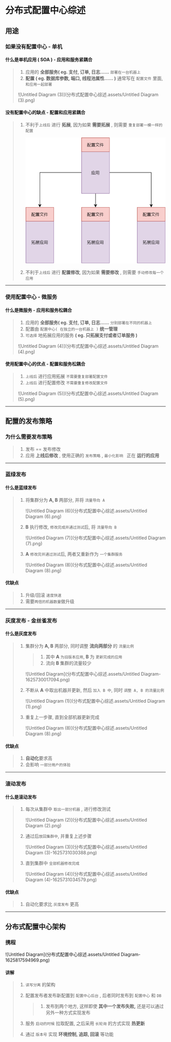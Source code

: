 # 分布式配置中心综述



## 用途

### 如果没有配置中心 - 单机

#### 什么是单机应用 ( SOA ) - 应用和服务紧耦合

> 1. 应用的 **全部服务( eg. 支付, 订单, 日志......** `部署在一台机器上`
> 2. **配置 ( eg. 数据库参数, 端口, 线程池属性...... )** 通常写在 `配置文件` 里面, `和应用一起部署` 
>
> ![Untitled Diagram (3)](分布式配置中心综述.assets/Untitled Diagram (3).png)

#### 没有配置中心的缺点 - 配置和应用紧耦合

> 1. 不利于`上线后` 进行 **拓展**, 因为如果 **需要拓展** , 则需要 `重复部署一模一样的配置`
>
>    <img src="分布式配置中心综述.assets/Untitled Diagram.png" alt="Untitled Diagram" style="zoom:80%;" />
>
> 2. 不利于`上线后` 进行 **配置修改**, 因为如果 **需要修改** , 则需要 `手动修改每一个应用`

---



### 使用配置中心 - 微服务

#### 什么是微服务 - 应用和服务松耦合

> 1. 应用的 **全部服务( eg. 支付, 订单, 日志......** `分别部署在不同的机器上`
> 2. 配置由 `配置中心( 在独立的一台机器上 )` **统一管理** 
> 3. `可选择` 地拓展应用的服务 **( eg. 只拓展支付或者订单服务 )**
>
> ![Untitled Diagram (4)](分布式配置中心综述.assets/Untitled Diagram (4).png)



#### 使用配置中心的优点 - 配置和服务松耦合

> 1. `上线后` 进行应用拓展 `不需要重复部署配置文件` 
> 2. `上线后` 进行配置修改 `不需要重复修改配置文件` 
>
> ![Untitled Diagram (5)](分布式配置中心综述.assets/Untitled Diagram (5).png)

---



## 配置的发布策略

### 为什么需要发布策略

> 1. 发布 == 发布修改
> 2. 应用 **上线后修改** , 使用正确的 `发布策略` , `最小化影响 ` 正在 **运行的应用**

---



### 蓝绿发布

#### 什么是蓝绿发布

> 1. 将集群分为 **A, B** 两部分, 并将 `流量导向 A`
>
>    ![Untitled Diagram (6)](分布式配置中心综述.assets/Untitled Diagram (6).png)
>
> 2. **B** 执行修改, `修改完成并通过测试`后, 将 `流量导向 B`
>
>    ![Untitled Diagram (7)](分布式配置中心综述.assets/Untitled Diagram (7).png)
>
> 3. **A** `修改完并通过测试`后, 两者又重新作为 `一个集群服务`
>
>    ![Untitled Diagram (8)](分布式配置中心综述.assets/Untitled Diagram (8).png)



#### 优缺点

> 1. 升级/回滚 `速度快速`
> 2. 需要`两倍的机器数量`做升级

---



### 灰度发布 - 金丝雀发布

#### 什么是灰度发布

> 1. 集群分为 **A, B** 两部分, 同时调整 **流向两部分** 的 `流量比例`
>
>    > 1. 其中 **A** `为旧版本应用`, **B** 为 `更新完成的应用`
>    > 2. 流向 **B** 集群的流量较少
>
>    ![Untitled Diagram](分布式配置中心综述.assets/Untitled Diagram-1625730017094.png)
>
> 2. 不断从 **A** 中取出机器并更新, 然后 `加入 B 中`, 同时 `调整 A, B 的流量比例` 
>
>    ![Untitled Diagram (1)](分布式配置中心综述.assets/Untitled Diagram (1).png)
>
> 3. 重复上一步骤, 直到全部机器更新完成
>
>    ![Untitled Diagram (8)](分布式配置中心综述.assets/Untitled Diagram (8).png)
>
> 

#### 优缺点

> 1. **自动化**要求高
> 2. 会影响 `一部分用户的体验`

---



### 滚动发布

#### 什么是滚动发布

> 1. 每次从集群中 `取出一部分机器` , 进行修改测试
>
>    ![Untitled Diagram (2)](分布式配置中心综述.assets/Untitled Diagram (2).png)
>
> 2. 通过后`放回集群中`, 并重复上述步骤
>
>    ![Untitled Diagram (3)](分布式配置中心综述.assets/Untitled Diagram (3)-1625731030388.png)
>
> 3. 直到集群中 `全部机器修改完成`
>
>    ![Untitled Diagram (4)](分布式配置中心综述.assets/Untitled Diagram (4)-1625731034579.png)



#### 优缺点

> 1. 自动化要求比 `灰度发布` 更高

---



## 分布式配置中心架构

### 携程

![Untitled Diagram](分布式配置中心综述.assets/Untitled Diagram-1625817594969.png)

#### 讲解

> 1. `读写分离` 的架构
>
> 2. 配置发布者发布新配置到 `配置中心后台` , 后者同时发布到 `配置中心` 和 `DB`
>
>    > 1. 发布到两个地方, 这样即使 **其中一个发布失败,** 还是可以通过另外一种方式实现发布
>
> 3. 服务 `启动的时候` 拉取配置, 之后采用 `长轮询` 的方式实现 **热更新**
>
> 4. 通过 `版本号` 实现 **环境控制, 追踪, 回滚** 等功能